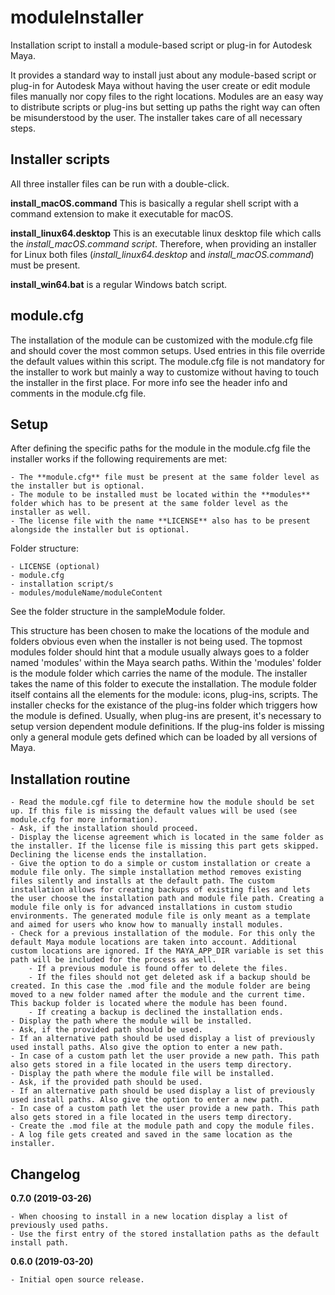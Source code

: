 # moduleInstaller
Installation script to install a module-based script or plug-in for Autodesk Maya.

It provides a standard way to install just about any module-based script or plug-in for Autodesk Maya without having the user create or edit module files manually nor copy files to the right locations. Modules are an easy way to distribute scripts or plug-ins but setting up paths the right way can often be misunderstood by the user. The installer takes care of all necessary steps.

## Installer scripts
All three installer files can be run with a double-click.

**install_macOS.command**
This is basically a regular shell script with a command extension to make it executable for macOS.

**install_linux64.desktop**
This is an executable linux desktop file which calls the _install_macOS.command script_. Therefore, when providing an installer for Linux both files (_install_linux64.desktop_ and _install_macOS.command_) must be present.

**install_win64.bat** is a regular Windows batch script.

## module.cfg
The installation of the module can be customized with the module.cfg file and should cover the most common setups. Used entries in this file override the default values within this script. The module.cfg file is not mandatory for the installer to work but mainly a way to customize without having to touch the installer in the first place. For more info see the header info and comments in the module.cfg file.

## Setup
After defining the specific paths for the module in the module.cfg file the installer works if the following requirements are met:

    - The **module.cfg** file must be present at the same folder level as the installer but is optional.
    - The module to be installed must be located within the **modules** folder which has to be present at the same folder level as the installer as well.
    - The license file with the name **LICENSE** also has to be present alongside the installer but is optional.

Folder structure:

    - LICENSE (optional)
    - module.cfg
    - installation script/s
    - modules/moduleName/moduleContent

See the folder structure in the sampleModule folder.

This structure has been chosen to make the locations of the module and folders obvious even when the installer is not being used. The topmost modules folder should hint that a module usually always goes to a folder named 'modules' within the Maya search paths. Within the 'modules' folder is the module folder which carries the name of the module. The installer takes the name of this folder to execute the installation. The module folder itself contains all the elements for the module: icons, plug-ins, scripts. The installer checks for the existance of the plug-ins folder which triggers how the module is defined. Usually, when plug-ins are present, it's necessary to setup version dependent module definitions. If the plug-ins folder is missing only a general module gets defined which can be loaded by all versions of Maya.

## Installation routine
    - Read the module.cgf file to determine how the module should be set up. If this file is missing the default values will be used (see module.cfg for more information).
    - Ask, if the installation should proceed.
    - Display the license agreement which is located in the same folder as the installer. If the license file is missing this part gets skipped. Declining the license ends the installation.
    - Give the option to do a simple or custom installation or create a module file only. The simple installation method removes existing files silently and installs at the default path. The custom installation allows for creating backups of existing files and lets the user choose the installation path and module file path. Creating a module file only is for advanced installations in custom studio environments. The generated module file is only meant as a template and aimed for users who know how to manually install modules.
    - Check for a previous installation of the module. For this only the default Maya module locations are taken into account. Additional custom locations are ignored. If the MAYA_APP_DIR variable is set this path will be included for the process as well.
        - If a previous module is found offer to delete the files.
        - If the files should not get deleted ask if a backup should be created. In this case the .mod file and the module folder are being moved to a new folder named after the module and the current time. This backup folder is located where the module has been found.
        - If creating a backup is declined the installation ends.
    - Display the path where the module will be installed.
    - Ask, if the provided path should be used.
    - If an alternative path should be used display a list of previously used install paths. Also give the option to enter a new path.
    - In case of a custom path let the user provide a new path. This path also gets stored in a file located in the users temp directory.
    - Display the path where the module file will be installed.
    - Ask, if the provided path should be used.
    - If an alternative path should be used display a list of previously used install paths. Also give the option to enter a new path.
    - In case of a custom path let the user provide a new path. This path also gets stored in a file located in the users temp directory.
    - Create the .mod file at the module path and copy the module files.
    - A log file gets created and saved in the same location as the installer.

## Changelog

**0.7.0 (2019-03-26)**

    - When choosing to install in a new location display a list of previously used paths.
    - Use the first entry of the stored installation paths as the default install path.

**0.6.0 (2019-03-20)**

    - Initial open source release.
